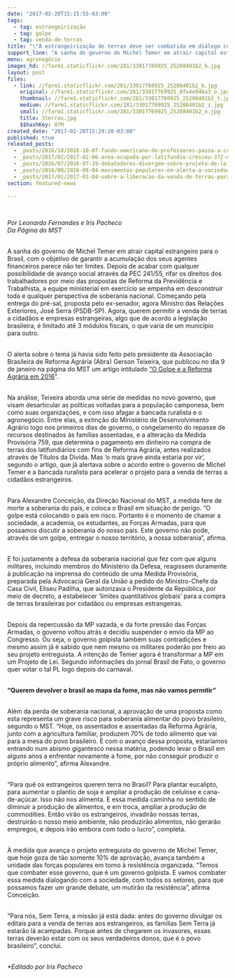 ```yaml
---
date: "2017-02-20T15:15:55-03:00"
tags:
  - tag: estrangeirização
  - tag: golpe
  - tag: venda-de-terras
title: "\"A estrangeirização de terras deve ser combatida em diálogo com a sociedade\""
support_line: "A sanha do governo de Michel Temer em atrair capital estrangeiro para o Brasil, com o objetivo de garantir a acumulação dos seus agentes financeiros parece não ter limites"
menu: agronegócio
images_hd: //farm1.staticflickr.com/281/33017769925_25208401b2_b.jpg
layout: post
files:
  - link: //farm1.staticflickr.com/281/33017769925_25208401b2_b.jpg
    original: //farm1.staticflickr.com/281/33017769925_8fe4e946a3_o.jpg
    thumbnail: //farm1.staticflickr.com/281/33017769925_25208401b2_t.jpg
    medium: //farm1.staticflickr.com/281/33017769925_25208401b2_z.jpg
    small: //farm1.staticflickr.com/281/33017769925_25208401b2_n.jpg
    title: 3terras.jpg
    $$hashKey: 07M
created_date: "2017-02-20T15:29:20-03:00"
published: true
releated_posts:
  - _posts/2016/10/2016-10-07-fundo-americano-de-professores-passa-a-controlar-270-mil-hectares-no-brasil.md
  - _posts/2017/02/2017-02-06-area-ocupada-por-latifundio-cresceu-372-no-brasil-nos-ultimos-30-anos.md
  - _posts/2016/07/2016-07-19-debatedores-divergem-sobre-projeto-de-lei-que-regula-compra-de-terras-por-estrangeiros.md
  - _posts/2016/08/2016-08-04-movimentos-populares-em-alerta-a-sociedade-contra-a-venda-de-terras-para-estrangeiros.md
  - _posts/2017/01/2017-01-04-sobre-a-liberacao-da-venda-de-terras-para-estrangeiros-no-brasil.md
section: featured-news

---
```

<p>&nbsp;</p>

<p><em>Por Leonardo Fernandes e Iris Pacheco<br />
Da P&aacute;gina do MST&nbsp;</em></p>

<p><br />
A sanha do governo de Michel Temer em atrair capital estrangeiro para o Brasil, com o objetivo de garantir a acumula&ccedil;&atilde;o dos seus agentes financeiros parece n&atilde;o ter limites. Depois de acabar com qualquer possibilidade de avan&ccedil;o social atrav&eacute;s da PEC 241/55, rifar os direitos dos trabalhadores por meio das propostas de Reforma da Previd&ecirc;ncia e Trabalhista, a equipe ministerial em exerc&iacute;cio se empenha em desconstruir toda e qualquer perspectiva de soberania nacional. Come&ccedil;ando pela entrega do pr&eacute;-sal, proposta pelo ex-senador, agora Ministro das Rela&ccedil;&otilde;es Exteriores, Jos&eacute; Serra (PSDB-SP). Agora, querem permitir a venda de terras a cidad&atilde;os e empresas estrangeiras, algo que de acordo a legisla&ccedil;&atilde;o brasileira, &eacute; limitado at&eacute; 3 m&oacute;dulos fiscais, o que varia de um munic&iacute;pio para outro.&nbsp;</p>

<p><br />
O alerta sobre o tema j&aacute; havia sido feito pelo presidente da Associa&ccedil;&atilde;o Brasileira de Reforma Agr&aacute;ria (Abra) Gerson Teixeira, que publicou no dia 9 de janeiro na p&aacute;gina do MST um artigo intitulado <a href="http://www.mst.org.br/2017/01/09/artigo-o-golpe-e-a-reforma-agraria-em-2016.html">&ldquo;O Golpe e a Reforma Agr&aacute;ria em 2016</a>&rdquo;.&nbsp;</p>

<p><br />
Na an&aacute;lise, Teixeira aborda uma s&eacute;rie de medidas no novo governo, que visam desarticular as pol&iacute;ticas voltadas para a popula&ccedil;&atilde;o camponesa, bem como suas organiza&ccedil;&otilde;es, e com isso afagar a bancada ruralista e o agroneg&oacute;cio. Entre elas, a extin&ccedil;&atilde;o do Minist&eacute;rio de Desenvolvimento Agr&aacute;rio logo nos primeiros dias de governo, o congelamento do repasse de recursos destinados &agrave;s fam&iacute;lias assentadas, e a altera&ccedil;&atilde;o da Medida Provis&oacute;ria 759, que determina o pagamento em dinheiro na compra de terras dos latifundi&aacute;rios com fins de Reforma Agr&aacute;ria, antes realizados atrav&eacute;s de T&iacute;tulos da D&iacute;vida. Mas &lsquo;o mais grave ainda estaria por vir&rsquo;, segundo o artigo, que j&aacute; alertava sobre o acordo entre o governo de Michel Temer e a bancada ruralista para acelerar o projeto para a venda de terras a cidad&atilde;os estrangeiros.</p>

<p><br />
Para Alexandre Concei&ccedil;&atilde;o, da Dire&ccedil;&atilde;o Nacional do MST, a medida fere de morte a soberania do pa&iacute;s, e coloca o Brasil em situa&ccedil;&atilde;o de perigo. &ldquo;O golpe est&aacute; colocando o pa&iacute;s em risco. Portanto &eacute; o momento de chamar a sociedade, a academia, os estudantes, as For&ccedil;as Armadas, para que possamos discutir a soberania do nosso pa&iacute;s. Este governo n&atilde;o pode, atrav&eacute;s de um golpe, entregar o nosso territ&oacute;rio, a nossa soberania&rdquo;, afirma.</p>

<p><br />
E foi justamente a defesa da soberania nacional que fez com que alguns militares, incluindo membros do Minist&eacute;rio da Defesa, reagissem duramente &agrave; publica&ccedil;&atilde;o na imprensa do conte&uacute;do de uma Medida Provis&oacute;ria, preparada pela Advocacia Geral da Uni&atilde;o a pedido do Ministro-Chefe da Casa Civil, Eliseu Padilha, que autorizava o Presidente da Rep&uacute;blica, por meio de decreto, a estabelecer &lsquo;limites quantitativos globais&rsquo; para a compra de terras brasileiras por cidad&atilde;os ou empresas estrangeiras.</p>

<p><br />
Depois da repercuss&atilde;o da MP vazada, e da forte press&atilde;o das For&ccedil;as Armadas, o governo voltou atr&aacute;s e decidiu suspender o envio da MP ao Congresso. Ou seja, o governo golpista tamb&eacute;m suas contradi&ccedil;&otilde;es e mesmo assim j&aacute; &eacute; sabido que nem mesmo os militares poder&atilde;o por freio ao seu projeto entreguista. A inten&ccedil;&atilde;o de Temer agora &eacute; transformar a MP em um Projeto de Lei. Segundo informa&ccedil;&otilde;es do jornal Brasil de Fato, o governo quer votar o tal PL logo depois do carnaval.</p>

<p><br />
<strong>&ldquo;Querem devolver o brasil ao mapa da fome, mas n&atilde;o vamos permitir&rdquo;</strong></p>

<p><br />
Al&eacute;m da perda de soberania nacional, a aprova&ccedil;&atilde;o de uma proposta como esta representa um grave risco para soberania alimentar do povo brasileiro, segundo o MST. &ldquo;Hoje, os assentados e assentadas da Reforma Agr&aacute;ria, junto com a agricultura familiar, produzem 70% de todo alimento que vai para a mesa do povo brasileiro. E com o avan&ccedil;o dessa proposta, estar&iacute;amos entrando num abismo gigantesco nessa mat&eacute;ria, podendo levar o Brasil em alguns anos a enfrentar novamente a fome, por n&atilde;o conseguir produzir o pr&oacute;prio alimento&rdquo;, afirma Alexandre.&nbsp;</p>

<p><br />
&ldquo;Para qu&ecirc; os estrangeiros querem terra no Brasil? Para plantar eucalipto, para aumentar o plantio de soja e ampliar a produ&ccedil;&atilde;o de celulose e cana-de-a&ccedil;&uacute;car. Isso n&atilde;o nos alimenta. E essa medida caminha no sentido de diminuir a produ&ccedil;&atilde;o de alimentos, e em troca, ampliar a produ&ccedil;&atilde;o de commodities. Ent&atilde;o vir&atilde;o os estrangeiros, invadir&atilde;o nossas terras, destruir&atilde;o o nosso meio ambiente, n&atilde;o produzir&atilde;o alimentos, n&atilde;o gerar&atilde;o empregos, e depois ir&atilde;o embora com todo o lucro&rdquo;, completa.</p>

<p><br />
&Agrave; medida que avan&ccedil;a o projeto entreguista do governo de Michel Temer, que hoje goza de t&atilde;o somente 10% de aprova&ccedil;&atilde;o, avan&ccedil;a tamb&eacute;m a unidade das for&ccedil;as populares em torno &agrave; resist&ecirc;ncia organizada. &ldquo;Temos que combater esse governo, que &eacute; um governo golpista. E vamos combater essa medida dialogando com a sociedade, com todos os setores, para que possamos fazer um grande debate, um mutir&atilde;o da resist&ecirc;ncia&rdquo;, afirma Concei&ccedil;&atilde;o.</p>

<p><br />
&ldquo;Para n&oacute;s, Sem Terra, a miss&atilde;o j&aacute; est&aacute; dada: antes do governo divulgar os editais para a venda de terras aos estrangeiros, as fam&iacute;lias Sem Terra j&aacute; estar&atilde;o l&aacute; acampadas. Porque antes de chegarem os invasores, essas terras dever&atilde;o estar com os seus verdadeiros donos, que &eacute; o povo brasileiro&rdquo;, conclui.</p>

<p><br />
<em>*Editado por Iris Pacheco</em></p>
